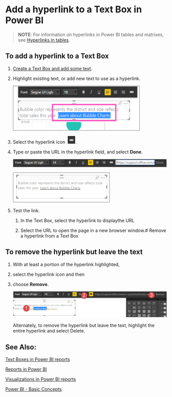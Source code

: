 ﻿<properties 
   pageTitle="Add a hyperlink to a Text Box in Power BI"
   description="Add a hyperlink to a Text Box in Power BI"
   services="powerbi" 
   documentationCenter="" 
   authors="pcw3187" 
   manager="mblythe" 
   editor=""
   tags=""/>
 
<tags
   ms.service="powerbi"
   ms.devlang="NA"
   ms.topic="article"
   ms.tgt_pltfrm="NA"
   ms.workload="powerbi"
   ms.date="10/14/2015"
   ms.author="v-pawrig"/>
# Add a hyperlink to a Text Box in Power BI

>**NOTE**: For information on hyperlinks in Power BI tables and matrixes, see [Hyperlinks in tables](https://support.powerbi.com/knowledgebase/articles/633580). 

## To add a hyperlink to a Text Box

1.  [Create a Text Box and add some text](http://https://support.powerbi.com/knowledgebase/articles/729903). 

2.  Highlight existing text, or add new text to use as a hyperlink.

    ![](media/powerbi-service-add-a-hyperlink-to-a-text-box/PBI_textBoxHyperlink.png)

3.  Select the hyperlink icon  ![](media/powerbi-service-add-a-hyperlink-to-a-text-box/PBI_hyperlink.png) .

4.  Type or paste the URL in the hyperlink field, and select **Done**.

    ![](media/powerbi-service-add-a-hyperlink-to-a-text-box/PBI_addHyperlinkURL.png)

    ![](media/powerbi-service-add-a-hyperlink-to-a-text-box/PBI_AddedHyperlink.png)

5.  Test the link.  

    1.  In the Text Box, select the hyperlink to displaythe URL

    2.  Select the URL to open the page in a new browser window.# Remove a hyperlink from a Text Box


## To remove the hyperlink but leave the text

1.  With at least a portion of the hyperlink highlighted,

2.  select the hyperlink icon and then

3.  choose **Remove**. 

    ![](media/powerbi-service-add-a-hyperlink-to-a-text-box/PBI_removeHyperlink.png)

    Alternately, to remove the hyperlink but leave the text, highlight the entire hyperlink and select Delete.

## See Also:

[Text Boxes in Power BI reports](https://support.powerbi.com/knowledgebase/articles/729903)

[Reports in Power BI](https://support.powerbi.com/knowledgebase/articles/425684)

[Visualizations in Power BI reports](powerbi-service-visualizations-for-reports.md)

[Power BI - Basic Concepts](powerbi-service-basic-concepts.md)

